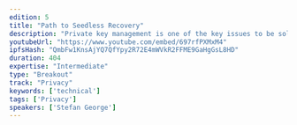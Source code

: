 ```yaml
---
edition: 5
title: "Path to Seedless Recovery"
description: "Private key management is one of the key issues to be solved on the road to mass adoption of blockchains like Ethereum. Smart contract based wallets like the Gnosis Safe are laying the foundation to solve this problem by allowing different types of access control. The talk gives an overview of the different approaches developed to allow account recovery beyond seed backups and explains how to implement social recovery to ensure recoverability without compromising privacy."
youtubeUrl: "https://www.youtube.com/embed/697rfPXMxM4"
ipfsHash: "QmbFw1KnsAjYQ7QfYpy2R72E4mWVkR2FFME9GaHgGsL8HD"
duration: 404
expertise: "Intermediate"
type: "Breakout"
track: "Privacy"
keywords: ['technical']
tags: ['Privacy']
speakers: ['Stefan George']
---
```

